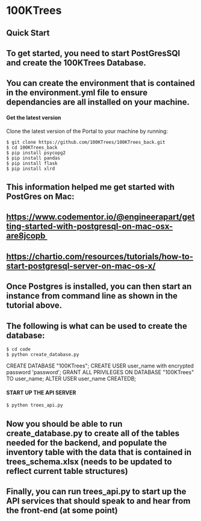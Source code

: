 # 100KTrees

## Quick Start
## To get started, you need to start PostGresSQl and create the 100KTrees Database.
## You can create the environment that is contained in the environment.yml file to ensure dependancies are all installed on your machine. 

#### Get the latest version

Clone the latest version of the Portal to your machine by running:

```shell
$ git clone https://github.com/100KTrees/100KTrees_back.git
$ cd 100KTrees_back
$ pip install psycopg2
$ pip install pandas
$ pip install flask
$ pip install xlrd
```

## This information helped me get started with PostGres on Mac:
## https://www.codementor.io/@engineerapart/getting-started-with-postgresql-on-mac-osx-are8jcopb 
## https://chartio.com/resources/tutorials/how-to-start-postgresql-server-on-mac-os-x/ 

## Once Postgres is installed, you can then start an instance from command line as shown in the tutorial above.
## The following is what can be used to create the database: 

```shell
$ cd code
$ python create_database.py
```
 
CREATE DATABASE "100KTrees";
CREATE USER user_name with encrypted password 'password';
GRANT ALL PRIVILEGES ON DATABASE "100KTrees" TO user_name;
ALTER USER user_name CREATEDB;


#### START UP THE API SERVER
```shell
$ python trees_api.py
```

## Now you should be able to run create_database.py to create all of the tables needed for the backend, and populate the inventory table with the data that is contained in trees_schema.xlsx (needs to be updated to reflect current table structures)

## Finally, you can run trees_api.py to start up the API services that should speak to and hear from the front-end (at some point)
